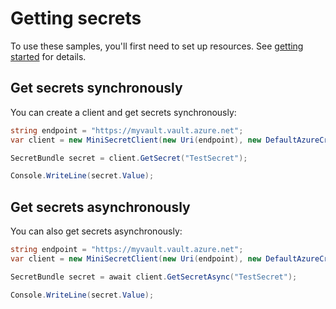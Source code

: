 # Getting secrets

To use these samples, you'll first need to set up resources. See [getting started](https://github.com/Azure/azure-sdk-for-net/blob/main/sdk/template/Azure.Template/README.md#getting-started) for details.

## Get secrets synchronously

You can create a client and get secrets synchronously:

```C# Snippet:GetSecret
string endpoint = "https://myvault.vault.azure.net";
var client = new MiniSecretClient(new Uri(endpoint), new DefaultAzureCredential());

SecretBundle secret = client.GetSecret("TestSecret");

Console.WriteLine(secret.Value);
```

## Get secrets asynchronously

You can also get secrets asynchronously:

```C# Snippet:GetSecretAsync
string endpoint = "https://myvault.vault.azure.net";
var client = new MiniSecretClient(new Uri(endpoint), new DefaultAzureCredential());

SecretBundle secret = await client.GetSecretAsync("TestSecret");

Console.WriteLine(secret.Value);
```
